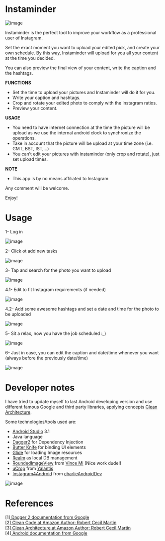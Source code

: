 Instaminder
==============

![image](wiki/PromotionalImage.png)

Instaminder is the perfect tool to improve your workflow as a professional user of Instagram.

Set the exact moment you want to upload your edited pick, and create your own schedule. By this way, Instaminder will upload for you all your content at the time you decided.

You can also preview the final view of your content, write the caption and the hashtags.

**FUNCTIONS**

* Set the time to upload your pictures and Instaminder will do it for you.
* Write your caption and hashtags.
* Crop and rotate your edited photo to comply with the instagram ratios.
* Preview your content.

**USAGE**

* You need to have internet connection at the time the picture will be upload as we use the internal android clock to synchronize the operations.
* Take in account that the picture will be upload at your time zone (i.e. GMT, BST, IST,…)
* You can’t edit your pictures with instaminder (only crop and rotate), just set upload times.


**NOTE**

* This app is by no means affiliated to Instagram

Any comment will be welcome.

Enjoy!
 
# Usage

1- Log in

![image](wiki/phone-screenshots/1.png)

2- Click ot add new tasks

![image](wiki/phone-screenshots/2.png)

3- Tap and search for the photo you want to upload

![image](wiki/phone-screenshots/3.png)

4.1- Edit to fit Instagram requirements (if needed)

![image](wiki/phone-screenshots/4-1.png)

4.2- Add some awesome hashtags and set a date and time for the photo to be uploaded

![image](wiki/phone-screenshots/4-2.png)

5- Sit a relax, now you have the job scheduled :_)

![image](wiki/phone-screenshots/5.png)

6- Just in case, you can edit the caption and date/time whenever you want (always before the previously date/time)

![image](wiki/phone-screenshots/6.png)

# Developer notes

I have tried to update myself to last Android developing version and 
use different famous Google and third party libraries, applying concepts 
[Clean Architecture](https://8thlight.com/blog/uncle-bob/2012/08/13/the-clean-architecture.html). 

Some technologies/tools used are:
- [Android Studio](https://developer.android.com/studio/index.html) 3.1
- Java language
- [Dagger2](https://github.com/google/dagger) for Dependency Injection
- [Butter Knife](https://github.com/JakeWharton/butterknife) for binding UI elements
- [Glide](https://github.com/bumptech/glide) for loading Image resources
- [Realm](https://github.com/realm/realm-java) as local DB management
- [RoundedImageView](https://github.com/vinc3m1/RoundedImageView) from [Vince Mi](https://github.com/vinc3m1) (Nice work dude!)
- [uCrop](https://github.com/Yalantis/uCrop) from [Yalantis](https://github.com/Yalantis)
- [Instagram4Android](https://github.com/charlieAndroidDev/Instagram4Android) from [charlieAndroidDev](https://github.com/charlieAndroidDev)

![image](https://user-images.githubusercontent.com/11597234/33989292-3f18e720-e0c7-11e7-959f-1ce5b1e4a63c.png)

# References

[1]<a href="https://google.github.io/dagger/" target="_blank"> 
    Dagger 2 documentation from Google
    </a>
    <br/>
[2]<a href="https://www.amazon.com/Clean-Code-Handbook-Software-Craftsmanship/dp/0132350882" target="_blank"> 
    Clean Code at Amazon 
    </a>
    <a href="https://en.wikipedia.org/wiki/Robert_Cecil_Martin" target="_blank">
    Author: Robert Cecil Martin
    </a>
    <br/>
[3]<a href="https://www.amazon.com/Clean-Architecture-Craftsmans-Software-Structure/dp/0134494164" target="_blank"> 
    Clean Architecture at Amazon 
    </a>
    <a href="https://en.wikipedia.org/wiki/Robert_Cecil_Martin" target="_blank">
    Author: Robert Cecil Martin
    </a>
    <br/>
[4]<a href="https://developer.android.com" target="_blank"> 
    Android documentation from Google
    </a>
    <br/>